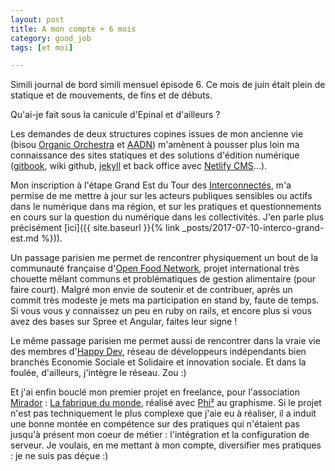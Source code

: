 ```yaml
---
layout: post
title: A mon compte + 6 mois
category: good_job
tags: [et moi]

---
```


Simili journal de bord simili mensuel épisode 6. Ce mois de juin était plein de statique et de mouvements, de fins et de débuts.

<!--more-->

Qu'ai-je fait sous la canicule d'Epinal et d'ailleurs ?

Les demandes de deux structures copines issues de mon ancienne vie (bisou [Organic Orchestra](http://organic-orchestra.com/) et [AADN](http://aadn.org/)) m'amènent à pousser plus loin ma connaissance des sites statiques et des solutions d'édition numérique ([gitbook](https://www.gitbook.com), wiki github, [jekyll](https://jekyllrb.com/) et back office avec [Netlify CMS](https://www.netlifycms.org/)...).

Mon inscription à l'étape Grand Est du Tour des [Interconnectés](http://www.interconnectes.com/grand-est2017/), m'a permise de me mettre à jour sur les acteurs publiques sensibles ou actifs dans le numérique dans ma région, et sur les pratiques et questionnements en cours sur la question du numérique dans les collectivités. J'en parle plus précisément [ici]({{ site.baseurl }}{% link _posts/2017-07-10-interco-grand-est.md %})).

Un passage parisien me permet de rencontrer physiquement un bout de la communauté française d'[Open Food Network](https://www.openfoodfrance.org/), projet international très chouette mêlant communs et problématiques de gestion alimentaire (pour faire court). Malgré mon envie de soutenir et de contribuer, après un commit très modeste je mets ma participation en stand by, faute de temps. Si vous vous y connaissez un peu en ruby on rails, et encore plus si vous avez des bases sur Spree et Angular, faites leur signe !

Le même passage parisien me permet aussi de rencontrer dans la vraie vie des membres d'[Happy Dev](http://happy-dev.fr/), réseau de développeurs indépendants bien branchés Economie Sociale et Solidaire et innovation sociale. Et dans la foulée, d'ailleurs, j'intègre le réseau. Zou :)

Et j'ai enfin bouclé mon premier projet en freelance, pour l'association [Mirador](http://www.project-mirador.org/) : [La fabrique du monde](https://www.lafabriquedumonde.fr/), réalisé avec [Phi²](http://phicarre.fr/) au graphisme. Si le projet n'est pas techniquement le plus complexe que j'aie eu à réaliser, il a induit une bonne montée en compétence sur des pratiques qui n'étaient pas jusqu'à présent mon coeur de métier : l'intégration et la configuration de serveur. Je voulais, en me mettant à mon compte, diversifier mes pratiques : je ne suis pas déçue :)
